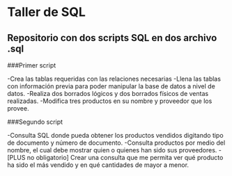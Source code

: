 # Taller de SQL
## Repositorio con dos scripts SQL en dos archivo .sql

###Primer script

-Crea las tablas requeridas con las relaciones necesarias
-Llena las tablas con información previa para poder manipular la base de datos a nivel de datos.
-Realiza dos borrados lógicos y dos borrados físicos de ventas realizadas.
-Modifica tres productos en su nombre y proveedor que los provee.

###Segundo script

-Consulta SQL donde pueda obtener los productos vendidos digitando tipo de documento y número de documento.
-Consulta productos por medio del nombre, el cual debe mostrar quien o quienes han sido sus proveedores.
-[PLUS no obligatorio] Crear una consulta que me permita ver qué producto ha sido el más vendido y en qué cantidades de mayor a menor.


